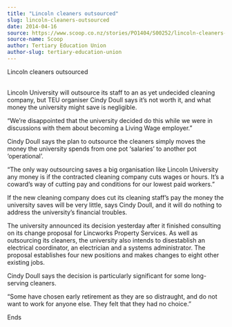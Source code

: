 ```yaml
---
title: "Lincoln cleaners outsourced"
slug: lincoln-cleaners-outsourced
date: 2014-04-16
source: https://www.scoop.co.nz/stories/PO1404/S00252/lincoln-cleaners-outsourced.htm
source-name: Scoop
author: Tertiary Education Union
author-slug: tertiary-education-union
---
```


<p>Lincoln cleaners outsourced</p>

<p><br>Lincoln University will
outsource its staff to an as yet undecided cleaning company,
but TEU organiser Cindy Doull says it’s not worth it, and
what money the university might save is
negligible.</p>

<p>“We’re disappointed that the university
decided do this while we were in discussions with them about
becoming a Living Wage employer.”</p>

<p>Cindy Doull says the
plan to outsource the cleaners simply moves the money the
university spends from one pot ‘salaries’ to another pot
‘operational’.</p>

<p>“The only way outsourcing saves a big
organisation like Lincoln University any money is if the
contracted cleaning company cuts wages or hours. It’s a
coward’s way of cutting pay and conditions for our lowest
paid workers.”</p>

<p>If the new cleaning company does cut its
cleaning staff’s pay the money the university saves will
be very little, says Cindy Doull, and it will do nothing to
address the university’s financial troubles.</p>

<p>The
university announced its decision yesterday after it
finished consulting on its change proposal for Lincworks
Property Services. As well as outsourcing its cleaners, the
university also intends to disestablish an electrical
coordinator, an electrician and a systems administrator. The
proposal establishes four new positions and makes changes to
eight other existing jobs.<p>

<p>Cindy Doull says the decision
is particularly significant for some long-serving
cleaners.</p>

<p>“Some have chosen early retirement as they are
so distraught, and do not want to work for anyone else. They
felt that they had no
choice.”</p>

<p>Ends<p>

